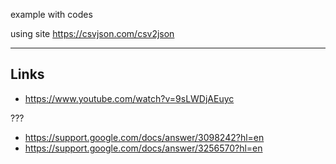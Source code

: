 example with codes

using site
https://csvjson.com/csv2json



------------
## Links
- https://www.youtube.com/watch?v=9sLWDjAEuyc

???
- https://support.google.com/docs/answer/3098242?hl=en
- https://support.google.com/docs/answer/3256570?hl=en
